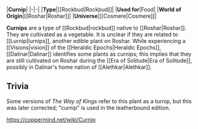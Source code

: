 |**Curnip**|
|-|-|
|**Type**|[[Rockbud\|Rockbud]]|
|**Used for**|Food|
|**World of Origin**|[[Roshar\|Roshar]]|
|**Universe**|[[Cosmere\|Cosmere]]|

**Curnips** are a type of [[Rockbud\|rockbud]] native to [[Roshar\|Roshar]]. They are cultivated as a vegetable. It is unclear if they are related to [[Lurnip\|lurnips]], another edible plant on Roshar.
While experiencing a [[Visions\|vision]] of the [[Heraldic Epochs\|Heraldic Epochs]], [[Dalinar\|Dalinar]] identifies some plants as curnips; this implies that they are still cultivated on Roshar during the [[Era of Solitude\|Era of Solitude]], possibly in Dalinar's home nation of [[Alethkar\|Alethkar]].

## Trivia
Some versions of *The Way of Kings* refer to this plant as a turnip, but this was later corrected; "curnip" is used in the leatherbound edition.


https://coppermind.net/wiki/Curnip